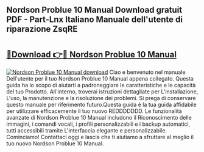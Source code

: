 ## Nordson Problue 10 Manual Download gratuit PDF - Part-Lnx Italiano Manuale dell'utente di riparazione ZsqRE

# <h2><a href="http://dfd1jtb.blite.top/?on=Nordson+Problue+10+Manual">🔗Download 👉🔴 Nordson Problue 10 Manual</a></h2>

[![Nordson Problue 10 Manual download](https://i.imgur.com/lujVjoI.png)](http://dfd1jtb.blite.top/?on=Nordson+Problue+10+Manual)
Ciao e benvenuto nel manuale Dell'utente per il tuo Nordson Problue 10 Manual appena collegato. Questa guida ha lo scopo di aiutarti a padroneggiare le caratteristiche e le capacità del tuo Prodotto. All'interno, troverai istruzioni dettagliate per L'installazione, L'uso, la manutenzione e la risoluzione dei problemi. Si prega di conservare questo manuale per riferimento futuro.Questa guida è la tua guida affidabile per utilizzare efficacemente il tuo nuovo REDDDDDDD. Le funzionalità avanzate di Nordson Problue 10 Manual includono il Riconoscimento delle immagini, i comandi vocali, i profili personalizzabili e i backup automatici, tutti accessibili tramite L'interfaccia elegante e personalizzabile. Cominciamo! Contattaci oggi e lascia che ti aiutiamo a sfruttare al meglio il tuo nuovo Nordson Problue 10 Manual.
